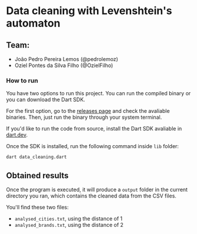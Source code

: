 # Data cleaning with Levenshtein's automaton

## Team:

- João Pedro Pereira Lemos (@pedrolemoz)
- Oziel Pontes da Silva Filho (@OzielFilho)

### How to run

You have two options to run this project. You can run the compiled binary or you can download the Dart SDK.

For the first option, go to the [releases page](https://github.com/pedrolemoz/TheoryOfComputation/releases) and check the avaliable binaries. Then, just run the binary through your system terminal.

If you'd like to run the code from source, install the Dart SDK avaliable in [dart.dev](https://dart.dev/get-dart).

Once the SDK is installed, run the following command inside `lib` folder:

```bash
dart data_cleaning.dart
```

## Obtained results

Once the program is executed, it will produce a `output` folder in the current directory you ran, which contains the cleaned data from the CSV files.

You'll find these two files:

- `analysed_cities.txt`, using the distance of 1
- `analysed_brands.txt`, using the distance of 2